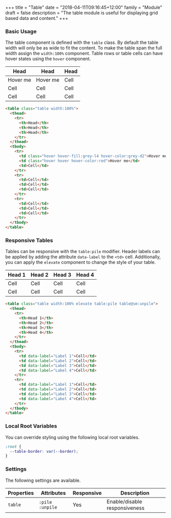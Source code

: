 +++
title = "Table"
date = "2018-04-11T09:16:45+12:00"
family = "Module"
draft = false
description = "The table module is useful for displaying grid based data and content."
+++

### Basic Usage

The table component is defined with the `table` class. By default the table width will only be as wide to fit the content. To make the table span the full width assign the `width:100%` component. Table rows or table cells can have hover states using the `hover` component.

<table class="table width:100% margin-bottom:u2">
  <thead>
    <tr>
      <th>Head</th>
      <th>Head</th>
      <th>Head</th>
    </tr>
  </thead>
  <tbody>
    <tr>
      <td class="hover hover-fill:grey-l4 hover-color:grey-d2">Hover me</td>
      <td class="hover hover hover-color:red">Hover me</td>
      <td>Cell</td>
    </tr>
    <tr>
      <td>Cell</td>
      <td>Cell</td>
      <td>Cell</td>
    </tr>
    <tr>
      <td>Cell</td>
      <td>Cell</td>
      <td>Cell</td>
    </tr>
  </tbody>
</table>


```html
<table class="table width:100%">
  <thead>
    <tr>
      <th>Head</th>
      <th>Head</th>
      <th>Head</th>
    </tr>
  </thead>
  <tbody>
    <tr>
      <td class="hover hover-fill:grey-l4 hover-color:grey-d2">Hover me</td>
      <td class="hover hover hover-color:red">Hover me</td>
      <td>Cell</td>
    </tr>
    <tr>
      <td>Cell</td>
      <td>Cell</td>
      <td>Cell</td>
    </tr>
    <tr>
      <td>Cell</td>
      <td>Cell</td>
      <td>Cell</td>
    </tr>
  </tbody>
</table>
```

### Responsive Tables

Tables can be responsive with the `table:pile` modifier. Header labels can be applied by adding the attribute `data-label` to the `<td>` cell. Additionally, you can apply the `elevate` component to change the style of your table.

<table class="table width:100% elevate table:pile table@sm:unpile margin-bottom:u2">
  <thead>
    <tr>
      <th>Head 1</th>
      <th>Head 2</th>
      <th>Head 3</th>
      <th>Head 4</th>
    </tr>
  </thead>
  <tbody>
    <tr>
      <td data-label="Label 1">Cell</td>
      <td data-label="Label 2">Cell</td>
      <td data-label="Label 3">Cell</td>
      <td data-label="Label 4">Cell</td>
    </tr>
    <tr>
      <td data-label="Label 1">Cell</td>
      <td data-label="Label 2">Cell</td>
      <td data-label="Label 3">Cell</td>
      <td data-label="Label 4">Cell</td>
    </tr>
  </tbody>
</table>

```html
<table class="table width:100% elevate table:pile table@sm:unpile">
  <thead>
    <tr>
      <th>Head 1</th>
      <th>Head 2</th>
      <th>Head 3</th>
      <th>Head 4</th>
    </tr>
  </thead>
  <tbody>
    <tr>
      <td data-label="Label 1">Cell</td>
      <td data-label="Label 2">Cell</td>
      <td data-label="Label 3">Cell</td>
      <td data-label="Label 4">Cell</td>
    </tr>
    <tr>
      <td data-label="Label 1">Cell</td>
      <td data-label="Label 2">Cell</td>
      <td data-label="Label 3">Cell</td>
      <td data-label="Label 4">Cell</td>
    </tr>
  </tbody>
</table>
```

### Local Root Variables

You can override styling using the following local root variables.

```css
:root {
  --table-border: var(--border);
}
```

### Settings

The following settings are available.

<table class="table width:100%">
  <thead>
    <tr>
      <th>
        Properties
      </th>
      <th>
        Attributes
      </th>
      <th>
        Responsive
      </th>
      <th>
        Description
      </th>
    </tr>
  </thead>
  <tr>
    <td data-label="Properties">
      <code>table</code>
    </td>
    <td data-label="Attributes">
      <code>:pile</code> <code>:unpile</code>
    </td>
    <td data-label="Responsive">
      Yes
    </td>
    <td>
      Enable/disable responsiveness
    </td>
  </tr>
</table>

